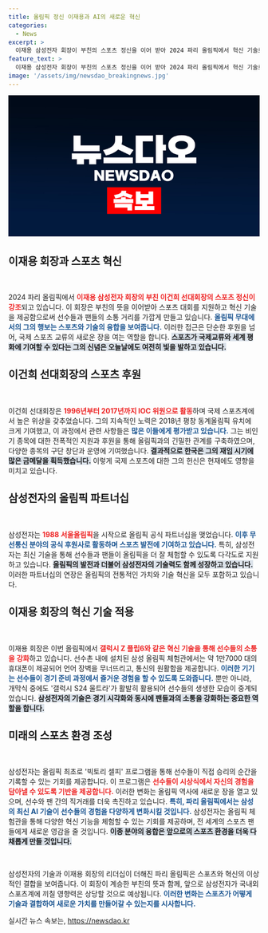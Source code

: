 ```yaml
---
title: 올림픽 정신 이재용과 AI의 새로운 혁신
categories:
  - News
excerpt: >
  이재용 삼성전자 회장이 부친의 스포츠 정신을 이어 받아 2024 파리 올림픽에서 혁신 기술로 선수단을 지원한다. 삼성은 AI 기술과 소통 기능으로 선수와 팬들을 더욱 가깝게 연결하고, 새로운 경험을 선사할 예정이다.
feature_text: >
  이재용 삼성전자 회장이 부친의 스포츠 정신을 이어 받아 2024 파리 올림픽에서 혁신 기술로 선수단을 지원한다. 삼성은 AI 기술과 소통 기능으로 선수와 팬들을 더욱 가깝게 연결하고, 새로운 경험을 선사할 예정이다.
image: '/assets/img/newsdao_breakingnews.jpg'
---
```


<p><img src="/assets/img/newsdao_breakingnews.jpg" alt="ontimetimes 속보" /></p>

<h2 data-ke-size="size26">이재용 회장과 스포츠 혁신</h2>

<p data-ke-size="size16">&nbsp;</p>  

<p>2024 파리 올림픽에서 <b><span style="color: #ee2323;">이재용 삼성전자 회장의 부친 이건희 선대회장의 스포츠 정신이 강조</span></b>되고 있습니다. 이 회장은 부친의 뜻을 이어받아 스포츠 대회를 지원하고 혁신 기술을 제공함으로써 선수들과 팬들의 소통 거리를 가깝게 만들고 있습니다. <b><span style="color: #1a5490;">올림픽 무대에서의 그의 행보는 스포츠와 기술의 융합을 보여줍니다.</span></b> 이러한 접근은 단순한 후원을 넘어, 국제 스포츠 교류의 새로운 장을 여는 역할을 합니다. <b><span style="background-color: #21538527;">스포츠가 국제교류와 세계 평화에 기여할 수 있다는 그의 신념은 오늘날에도 여전히 빛을 발하고 있습니다.</span></b></p>

<h2 data-ke-size="size26">이건희 선대회장의 스포츠 후원</h2>

<p data-ke-size="size16">&nbsp;</p>  

<p>이건희 선대회장은 <b><span style="color: #ee2323;">1996년부터 2017년까지 IOC 위원으로 활동</span></b>하며 국제 스포츠계에서 높은 위상을 갖추었습니다. 그의 지속적인 노력은 2018년 평창 동계올림픽 유치에 크게 기여했고, 이 과정에서 관련 사항들은 <b><span style="color: #1a5490;">많은 이들에게 평가받고 있습니다.</span></b> 그는 비인기 종목에 대한 전폭적인 지원과 후원을 통해 올림픽과의 긴밀한 관계를 구축하였으며, 다양한 종목의 구단 창단과 운영에 기여했습니다. <b><span style="background-color: #21538527;">결과적으로 한국은 그의 재임 시기에 많은 금메달을 획득했습니다.</span></b> 이렇게 국제 스포츠에 대한 그의 헌신은 현재에도 영향을 미치고 있습니다.</p>

<h2 data-ke-size="size26">삼성전자의 올림픽 파트너십</h2>

<p data-ke-size="size16">&nbsp;</p>  

<p>삼성전자는 <b><span style="color: #ee2323;">1988 서울올림픽</span></b>을 시작으로 올림픽 공식 파트너십을 맺었습니다. <b><span style="color: #1a5490;">이후 무선통신 분야의 공식 후원사로 활동하며 스포츠 발전에 기여하고 있습니다.</span></b> 특히, 삼성전자는 최신 기술을 통해 선수들과 팬들이 올림픽을 더 잘 체험할 수 있도록 다각도로 지원하고 있습니다. <b><span style="background-color: #21538527;">올림픽의 발전과 더불어 삼성전자의 기술력도 함께 성장하고 있습니다.</span></b> 이러한 파트너십의 연장은 올림픽의 전통적인 가치와 기술 혁신을 모두 포함하고 있습니다.</p>

<h2 data-ke-size="size26">이재용 회장의 혁신 기술 적용</h2>

<p data-ke-size="size16">&nbsp;</p>  

<p>이재용 회장은 이번 올림픽에서 <b><span style="color: #ee2323;">갤럭시 Z 플립6와 같은 혁신 기술을 통해 선수들의 소통을 강화</span></b>하고 있습니다. 선수촌 내에 설치된 삼성 올림픽 체험관에서는 약 1만7000 대의 휴대폰이 제공되어 언어 장벽을 무너뜨리고, 통신의 원활함을 제공합니다. <b><span style="color: #1a5490;">이러한 기기는 선수들이 경기 준비 과정에서 즐거운 경험을 할 수 있도록 도와줍니다.</span></b> 뿐만 아니라, 개막식 중에도 '갤럭시 S24 울트라'가 활발히 활용되어 선수들의 생생한 모습이 중계되었습니다. <b><span style="background-color: #21538527;">삼성전자의 기술은 경기 시각화와 동시에 팬들과의 소통을 강화하는 중요한 역할을 합니다.</span></b></p>

<h2 data-ke-size="size26">미래의 스포츠 환경 조성</h2>

<p data-ke-size="size16">&nbsp;</p>  

<p>삼성전자는 올림픽 최초로 '빅토리 셀피' 프로그램을 통해 선수들이 직접 승리의 순간을 기록할 수 있는 기회를 제공합니다. 이 프로그램은 <b><span style="color: #ee2323;">선수들이 시상식에서 자신의 경험을 담아낼 수 있도록 기반을 제공합니다.</span></b> 이러한 변화는 올림픽 역사에 새로운 장을 열고 있으며, 선수와 팬 간의 직거래를 더욱 촉진하고 있습니다. <b><span style="color: #1a5490;">특히, 파리 올림픽에서는 삼성의 최신 AI 기술이 선수들의 경험을 다양하게 변화시킬 것입니다.</span></b> 삼성전자는 올림픽 체험관을 통해 다양한 혁신 기능을 체험할 수 있는 기회를 제공하며, 전 세계의 스포츠 팬들에게 새로운 영감을 줄 것입니다. <b><span style="background-color: #21538527;">이종 분야의 융합은 앞으로의 스포츠 환경을 더욱 다채롭게 만들 것입니다.</span></b></p>

<p data-ke-size="size16">&nbsp;</p> 

<p>삼성전자의 기술과 이재용 회장의 리더십이 더해진 파리 올림픽은 스포츠와 혁신의 이상적인 결합을 보여줍니다. 
이 회장이 계승한 부친의 뜻과 함께, 앞으로 삼성전자가 국내외 스포츠계에 끼칠 영향력은 상당할 것으로 예상됩니다. <b><span style="color: #1a5490;">이러한 변화는 스포츠가 어떻게 기술과 결합하여 새로운 가치를 만들어갈 수 있는지를 시사합니다.</span></b></p>
실시간 뉴스 속보는, <a href="https://newsdao.kr" rel="dofollow">https://newsdao.kr</a>


